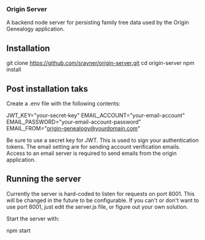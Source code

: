 ### Origin Server

A backend node server for persisting family tree data used by the Origin Genealogy application.

## Installation

git clone https://github.com/srayner/origin-server.git
cd origin-server
npm install

## Post installation taks

Create a .env file with the following contents:

JWT_KEY="your-secret-key"
EMAIL_ACCOUNT="your-email-account"
EMAIL_PASSWORD="your-email-account-password"
EMAIL_FROM="origin-genealogy@yourdomain.com"

Be sure to use a secret key for JWT. This is used to sign your authentication tokens.
The email setting are for sending account verification emails. Access to an email server is required to send emails from the origin application.

## Running the server

Currently the server is hard-coded to listen for requests on port 8001. This will be changed in the future to be configurable. If you can't or don't want to use port 8001, just edit the server.js file, or figure out your own solution.

Start the server with:

npm start
